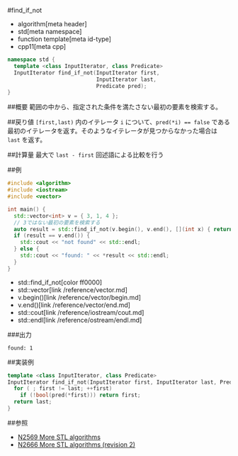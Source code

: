 #find_if_not
* algorithm[meta header]
* std[meta namespace]
* function template[meta id-type]
* cpp11[meta cpp]

```cpp
namespace std {
  template <class InputIterator, class Predicate>
  InputIterator find_if_not(InputIterator first,
                            InputIterator last,
                            Predicate pred);
}
```

##概要
範囲の中から、指定された条件を満たさない最初の要素を検索する。


##戻り値
`[first,last)` 内のイテレータ `i` について、`pred(*i) == false` である最初のイテレータを返す。そのようなイテレータが見つからなかった場合は `last` を返す。


##計算量
最大で `last - first` 回述語による比較を行う


##例
```cpp
#include <algorithm>
#include <iostream>
#include <vector>

int main() {
  std::vector<int> v = { 3, 1, 4 };
  // 3ではない最初の要素を検索する
  auto result = std::find_if_not(v.begin(), v.end(), [](int x) { return x == 3; });
  if (result == v.end()) {
    std::cout << "not found" << std::endl;
  } else {
    std::cout << "found: " << *result << std::endl;
  }
}
```
* std::find_if_not[color ff0000]
* std::vector[link /reference/vector.md]
* v.begin()[link /reference/vector/begin.md]
* v.end()[link /reference/vector/end.md]
* std::cout[link /reference/iostream/cout.md]
* std::endl[link /reference/ostream/endl.md]

###出力
```
found: 1
```


##実装例
```cpp
template <class InputIterator, class Predicate>
InputIterator find_if_not(InputIterator first, InputIterator last, Predicate pred) {
  for ( ; first != last; ++first)
    if (!bool(pred(*first))) return first;
  return last;
}
```


##参照
- [N2569 More STL algorithms](http://www.open-std.org/jtc1/sc22/wg21/docs/papers/2008/n2569.pdf)
- [N2666 More STL algorithms (revision 2)](http://www.open-std.org/jtc1/sc22/wg21/docs/papers/2008/n2666.pdf)

